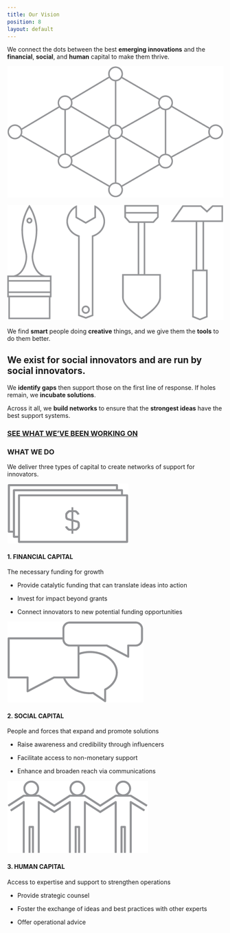 ```yaml
---
title: Our Vision
position: 8
layout: default
---
```



We connect the dots between the best **emerging innovations** and the **financial**, **social**, and **human** capital to make them thrive.

![](/assets/img/vision_lattice@x2.png)

![](/assets/img/vision_tools@x2.png)

We find **smart** people doing **creative** things, and we give them the **tools** to do them better.

## We exist for social innovators and are run by social innovators.

We **identify gaps** then support those on the first line of response. If holes remain, we **incubate solutions**.

Across it all, we **build networks** to ensure that the **strongest ideas** have the best support systems.


### [SEE WHAT WE’VE BEEN WORKING ON](/initiatives/)


### WHAT WE DO

We deliver three types of capital to create networks of support for innovators.


![](/assets/img/vision_financial@x2.png)

#### 1\. FINANCIAL CAPITAL

The necessary funding for growth

*   Provide catalytic funding that can translate ideas into action
    
*   Invest for impact beyond grants
    
*   Connect innovators to new potential funding opportunities
    

![](/assets/img/vision_social@x2.png)

#### 2\. SOCIAL CAPITAL

People and forces that expand and promote solutions

*   Raise awareness and credibility through influencers
    
*   Facilitate access to non\-monetary support
    
*   Enhance and broaden reach via communications
    

![](/assets/img/vision_human@x2.png)

#### 3\. HUMAN CAPITAL

Access to expertise and support to strengthen operations

*   Provide strategic counsel
    
*   Foster the exchange of ideas and best practices with other experts
    
*   Offer operational advice
